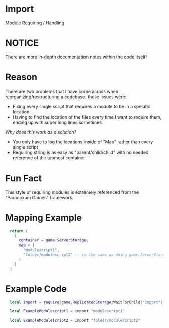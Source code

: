 # Import
Module Requiring / Handling

# NOTICE
There are more in-depth documentation notes within the code itself!

# Reason
There are two problems that I have come across when reorganizing/restructuring a codebase, these issues were:
  - Fixing every single script that requires a module to be in a specific location.
  - Having to find the location of the files every time I want to require them, ending up with super long lines sometimes.

*Why does this work as a solution?*
  - You only have to log the locations inside of "Map" rather than every single script
  - Requiring string is as easy as "parent/child/child" with no needed reference of the topmost container

# Fun Fact
This style of requiring modules is extremely referenced from the "Paradoxum Games" framework.

# Mapping Example
```lua
  return {
    {
      container = game.ServerStorage,
      map = {
        "modulescript1",
        "folder/modulescript2" -- is the same as doing game.ServerStorage.folder.modulescript2
      }
    }
  }
```

# Example Code
```lua
  local import = require(game.ReplicatedStorage:WaitForChild("Import"))

  local ExampleModulescript1 = import "modulescript1"
  
  local ExampleModulescript2 = import "folder/modulescript2"
```
